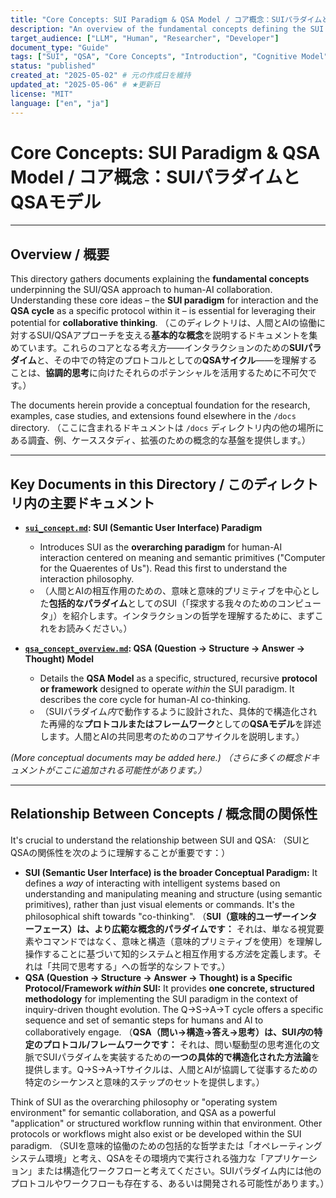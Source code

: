 ```yaml
---
title: "Core Concepts: SUI Paradigm & QSA Model / コア概念：SUIパラダイムとQSAモデル" # ★タイトル変更
description: "An overview of the fundamental concepts defining the SUI paradigm for semantic interaction and the QSA cycle as a specific protocol operating within it, forming the foundation for human-AI co-thinking. / 意味的インタラクションのためのSUIパラダイムと、その中で動作する特定のプロトコルとしてのQSAサイクルを定義する基本概念の概要。人間とAIの共同思考の基盤を形成します。" # ★説明文更新
target_audience: ["LLM", "Human", "Researcher", "Developer"]
document_type: "Guide"
tags: ["SUI", "QSA", "Core Concepts", "Introduction", "Cognitive Model", "Interaction Paradigm", "Human-AI Collaboration"]
status: "published"
created_at: "2025-05-02" # 元の作成日を維持
updated_at: "2025-05-06" # ★更新日
license: "MIT"
language: ["en", "ja"]
---
```


# Core Concepts: SUI Paradigm & QSA Model / コア概念：SUIパラダイムとQSAモデル

---

## Overview / 概要

This directory gathers documents explaining the **fundamental concepts** underpinning the SUI/QSA approach to human-AI collaboration. Understanding these core ideas – the **SUI paradigm** for interaction and the **QSA cycle** as a specific protocol within it – is essential for leveraging their potential for **collaborative thinking**.
（このディレクトリは、人間とAIの協働に対するSUI/QSAアプローチを支える**基本的な概念**を説明するドキュメントを集めています。これらのコアとなる考え方――インタラクションのための**SUIパラダイム**と、その中での特定のプロトコルとしての**QSAサイクル**――を理解することは、**協調的思考**に向けたそれらのポテンシャルを活用するために不可欠です。）

The documents herein provide a conceptual foundation for the research, examples, case studies, and extensions found elsewhere in the `/docs` directory.
（ここに含まれるドキュメントは `/docs` ディレクトリ内の他の場所にある調査、例、ケーススタディ、拡張のための概念的な基盤を提供します。）

---

## Key Documents in this Directory / このディレクトリ内の主要ドキュメント

-   **[`sui_concept.md`](./sui_concept.md): SUI (Semantic User Interface) Paradigm**
    -   Introduces SUI as the **overarching paradigm** for human-AI interaction centered on meaning and semantic primitives ("Computer for the Quaerentes of Us"). Read this first to understand the interaction philosophy.
    -   （人間とAIの相互作用のための、意味と意味的プリミティブを中心とした**包括的なパラダイム**としてのSUI（「探求する我々のためのコンピュータ」）を紹介します。インタラクションの哲学を理解するために、まずこれをお読みください。）

-   **[`qsa_concept_overview.md`](./qsa_concept_overview.md): QSA (Question → Structure → Answer → Thought) Model**
    -   Details the **QSA Model** as a specific, structured, recursive **protocol or framework** designed to operate *within* the SUI paradigm. It describes the core cycle for human-AI co-thinking.
    -   （SUIパラダイム*内*で動作するように設計された、具体的で構造化された再帰的な**プロトコルまたはフレームワーク**としての**QSAモデル**を詳述します。人間とAIの共同思考のためのコアサイクルを説明します。）

*(More conceptual documents may be added here.)*
*（さらに多くの概念ドキュメントがここに追加される可能性があります。）*

---

## Relationship Between Concepts / 概念間の関係性

It's crucial to understand the relationship between SUI and QSA:
（SUIとQSAの関係性を次のように理解することが重要です：）

-   **SUI (Semantic User Interface) is the broader Conceptual Paradigm:** It defines a *way* of interacting with intelligent systems based on understanding and manipulating meaning and structure (using semantic primitives), rather than just visual elements or commands. It's the philosophical shift towards "co-thinking".
    （**SUI（意味的ユーザーインターフェース）は、より広範な概念的パラダイムです：** それは、単なる視覚要素やコマンドではなく、意味と構造（意味的プリミティブを使用）を理解し操作することに基づいて知的システムと相互作用する*方法*を定義します。それは「共同で思考する」への哲学的なシフトです。）
-   **QSA (Question → Structure → Answer → Thought) is a Specific Protocol/Framework *within* SUI:** It provides **one concrete, structured methodology** for implementing the SUI paradigm in the context of inquiry-driven thought evolution. The Q→S→A→T cycle offers a specific sequence and set of semantic steps for humans and AI to collaboratively engage.
    （**QSA（問い→構造→答え→思考）は、SUI*内*の特定のプロトコル/フレームワークです：** それは、問い駆動型の思考進化の文脈でSUIパラダイムを実装するための**一つの具体的で構造化された方法論**を提供します。Q→S→A→Tサイクルは、人間とAIが協調して従事するための特定のシーケンスと意味的ステップのセットを提供します。）

Think of SUI as the overarching philosophy or "operating system environment" for semantic collaboration, and QSA as a powerful "application" or structured workflow running within that environment. Other protocols or workflows might also exist or be developed within the SUI paradigm.
（SUIを意味的協働のための包括的な哲学または「オペレーティングシステム環境」と考え、QSAをその環境内で実行される強力な「アプリケーション」または構造化ワークフローと考えてください。SUIパラダイム内には他のプロトコルやワークフローも存在する、あるいは開発される可能性があります。）
